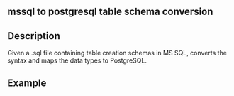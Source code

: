 ## mssql to postgresql table schema conversion
## Description
Given a .sql file containing table creation schemas in MS SQL, converts the syntax and maps the data types to PostgreSQL.

## Example
